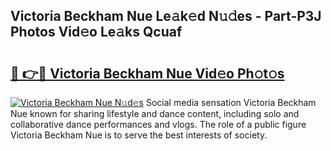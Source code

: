 ## Victoria Beckham Nue Le𝚊k𝚎d N𝚞𝚍es - Part-P3J Photos Vid𝚎o Le𝚊ks Qcuaf

# <h2><a href="http://fb3hbeo.evod.top/?m=Victoria+Beckham+Nue">🔗 👉🔴 Victoria Beckham Nue Vid𝚎o Ph𝚘t𝚘s</a></h2>

[![Victoria Beckham Nue N𝚞d𝚎s](https://i.imgur.com/8V9OHl7.gif)](http://fb3hbeo.evod.top/?m=Victoria+Beckham+Nue)
Social media sensation Victoria Beckham Nue known for sharing lifestyle and dance content, including solo and collaborative dance performances and vlogs. The role of a public figure Victoria Beckham Nue is to serve the best interests of society. 
